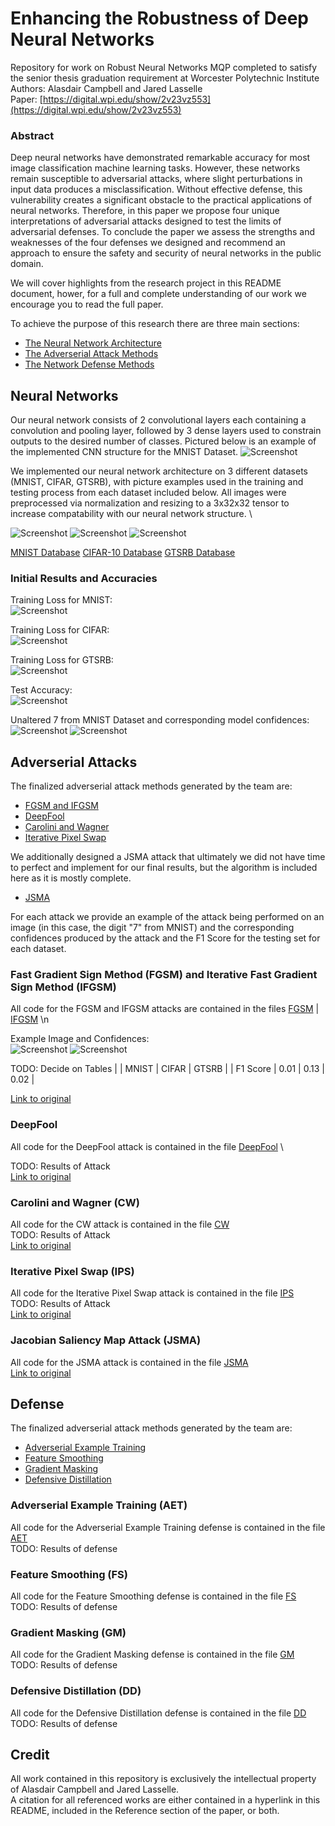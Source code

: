 # Enhancing the Robustness of Deep Neural Networks
Repository for work on Robust Neural Networks MQP completed to satisfy the senior thesis graduation requirement at Worcester Polytechnic Institute \
Authors: Alasdair Campbell and Jared Lasselle \
Paper: [https://digital.wpi.edu/show/2v23vz553](https://digital.wpi.edu/show/2v23vz553)

### Abstract
Deep neural networks have demonstrated remarkable accuracy for most image classification machine learning tasks.  However, these networks remain susceptible to adversarial attacks, where slight perturbations in input data produces a misclassification.  Without effective defense, this vulnerability  creates  a  significant  obstacle  to  the  practical  applications  of neural networks.  Therefore, in this paper we propose four unique interpretations of adversarial attacks designed to test the limits of adversarial defenses.  To conclude the paper we assess the strengths and weaknesses of the four defenses we designed and recommend an approach to ensure the safety and security of neural networks in the public domain.

We will cover highlights from the research project in this README document, hower, for a full and complete understanding of our work we encourage you to read the full paper.

To achieve the purpose of this research there are three main sections:
* [The Neural Network Architecture](#Neural-Networks)
* [The Adverserial Attack Methods](#Adverserial-Attacks)
* [The Network Defense Methods](#Defense)

## Neural Networks

Our neural network consists of 2 convolutional layers each containing a convolution and pooling layer, followed by 3 dense layers used to constrain outputs to the desired number of classes. Pictured below is an example of the implemented CNN structure for the MNIST Dataset.
![Screenshot](Convolutional_Neural_Network.png)

We implemented our neural network architecture on 3 different datasets (MNIST, CIFAR, GTSRB), with picture examples used in the training and testing process from each dataset included below. All images were preprocessed via normalization and resizing to a 3x32x32 tensor to increase compatability with our neural network structure. \

![Screenshot](MNIST_Classes_Crop.png) ![Screenshot](CIFAR_Classes_Crop.png) ![Screenshot](Traffic_Classes_Crop.png)

[MNIST Database](https://yann.lecun.com/exdb/mnist/)
[CIFAR-10 Database](https://www.cs.toronto.edu/~kriz/cifar.html)
[GTSRB Database](https://benchmark.ini.rub.de/)

### Initial Results and Accuracies
Training Loss for MNIST: \
![Screenshot](mnist_loss.png)

Training Loss for CIFAR: \
![Screenshot](cifar_loss.png)

Training Loss for GTSRB: \
![Screenshot](gtsrb_loss.png)

Test Accuracy: \
![Screenshot](table_accuracy.png)

Unaltered 7 from MNIST Dataset and corresponding model confidences: \
![Screenshot](unattacked_7_nonorm.png) ![Screenshot](unattacked_7_confidences.png)

## Adverserial Attacks
The finalized adverserial attack methods generated by the team are:
* [FGSM and IFGSM](#Fast-Gradient-Sign-Method-(FGSM)-and-Iterative-Fast-Gradient-Sign-Method-(IFGSM))
* [DeepFool](#DeepFool)
* [Carolini and Wagner](#Carolini-and-Wagner-(CW))
* [Iterative Pixel Swap](#Iterative-Pixel-Swap)

We additionally designed a JSMA attack that ultimately we did not have time to perfect and implement for our final results, but the algorithm is included here as it is mostly complete.
* [JSMA](#Jacobian-Saliency-Map-Attack-(JSMA))

For each attack we provide an example of the attack being performed on an image (in this case, the digit "7" from MNIST) and the corresponding confidences produced by the attack and the F1 Score for the testing set for each dataset.

### Fast Gradient Sign Method (FGSM) and Iterative Fast Gradient Sign Method (IFGSM)
All code for the FGSM and IFGSM attacks are contained in the files [FGSM](Attacks/FGSM.py) | [IFGSM](Attacks/IFGSM.py) \n

Example Image and Confidences: \
![Screenshot](fgsm_7.png) ![Screenshot](ifgsm_7_confidences.png) 

TODO: Decide on Tables
| | MNIST | CIFAR | GTSRB |
| F1 Score | 0.01 | 0.13 | 0.02 |

[Link to original]()

### DeepFool
All code for the DeepFool attack is contained in the file [DeepFool](Attacks/DeepFool.py) \


TODO: Results of Attack \
[Link to original]()

### Carolini and Wagner (CW)
All code for the CW attack is contained in the file [CW](Attacks/CW.py) \
TODO: Results of Attack \
[Link to original]()

### Iterative Pixel Swap (IPS)
All code for the Iterative Pixel Swap attack is contained in the file [IPS](Attacks/IPS.py) \
TODO: Results of Attack \
[Link to original]()

### Jacobian Saliency Map Attack (JSMA)
All code for the JSMA attack is contained in the file [JSMA](Attacks/JSMA.py) \
[Link to original]() 


## Defense

The finalized adverserial attack methods generated by the team are:
* [Adverserial Example Training](#Adverserial-Example-Training)
* [Feature Smoothing](#Feature-Smoothing)
* [Gradient Masking](#Gradient_Masking)
* [Defensive Distillation](#Defensive-Distillation)

### Adverserial Example Training (AET)
All code for the Adverserial Example Training defense is contained in the file [AET](Defenses/AdverserialExamples.py) \
TODO: Results of defense

### Feature Smoothing (FS)
All code for the Feature Smoothing defense is contained in the file [FS](Defenses/FeatureSqueezing.py) \
TODO: Results of defense

### Gradient Masking (GM)
All code for the Gradient Masking defense is contained in the file [GM](Defenses/GradientMasking.py) \
TODO: Results of defense

### Defensive Distillation (DD)
All code for the Defensive Distillation defense is contained in the file [DD](Defenses/Distiller.py) \
TODO: Results of defense

## Credit
All work contained in this repository is exclusively the intellectual property of Alasdair Campbell and Jared Lasselle. \
A citation for all referenced works are either contained in a hyperlink in this README, included in the Reference section of the paper, or both.
